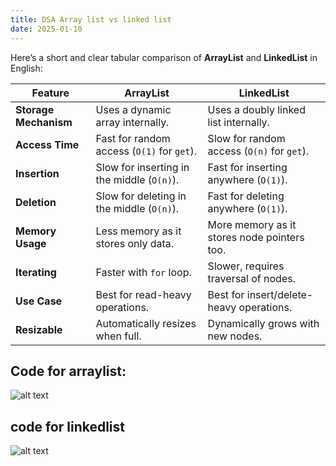 ```yaml
---
title: DSA Array list vs linked list
date: 2025-01-10
---
```


Here’s a short and clear tabular comparison of **ArrayList** and **LinkedList** in English:

|Feature|ArrayList|LinkedList|
|---|---|---|
|**Storage Mechanism**|Uses a dynamic array internally.|Uses a doubly linked list internally.|
|**Access Time**|Fast for random access (`O(1)` for `get`).|Slow for random access (`O(n)` for `get`).|
|**Insertion**|Slow for inserting in the middle (`O(n)`).|Fast for inserting anywhere (`O(1)`).|
|**Deletion**|Slow for deleting in the middle (`O(n)`).|Fast for deleting anywhere (`O(1)`).|
|**Memory Usage**|Less memory as it stores only data.|More memory as it stores node pointers too.|
|**Iterating**|Faster with `for` loop.|Slower, requires traversal of nodes.|
|**Use Case**|Best for read-heavy operations.|Best for insert/delete-heavy operations.|
|**Resizable**|Automatically resizes when full.|Dynamically grows with new nodes.|

## Code for arraylist:

![alt text](/images/Pastedimage20250103144746.png)

## code for linkedlist


![alt text](/images/Pastedimage20250103145602.png)

